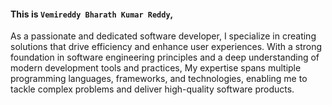 #### This is `Vemireddy Bharath Kumar Reddy`,
As a passionate and dedicated software developer, I specialize in creating solutions that drive efficiency and enhance user experiences. With a strong foundation in software engineering principles and a deep understanding of modern development tools and practices, My expertise spans multiple programming languages, frameworks, and technologies, enabling me to tackle complex problems and deliver high-quality software products.
